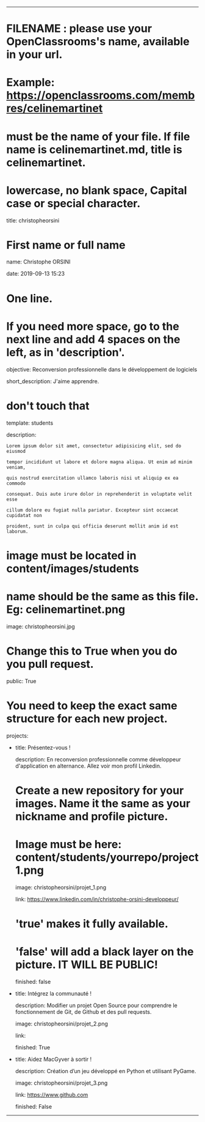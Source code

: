 ---


# FILENAME : please use your OpenClassrooms's name, available in your url.

# Example: https://openclassrooms.com/membres/celinemartinet

# must be the name of your file. If file name is celinemartinet.md, title is celinemartinet.

# lowercase, no blank space, Capital case or special character.

title: christopheorsini


# First name or full name

name: Christophe ORSINI

date: 2019-09-13 15:23


# One line.

# If you need more space, go to the next line and add 4 spaces on the left, as in 'description'.

objective: Reconversion professionnelle dans le développement de logiciels

short_description: J'aime apprendre.


# don't touch that

template: students

description:

    Lorem ipsum dolor sit amet, consectetur adipisicing elit, sed do eiusmod

    tempor incididunt ut labore et dolore magna aliqua. Ut enim ad minim veniam,

    quis nostrud exercitation ullamco laboris nisi ut aliquip ex ea commodo

    consequat. Duis aute irure dolor in reprehenderit in voluptate velit esse

    cillum dolore eu fugiat nulla pariatur. Excepteur sint occaecat cupidatat non

    proident, sunt in culpa qui officia deserunt mollit anim id est laborum.


# image must be located in content/images/students

# name should be the same as this file. Eg: celinemartinet.png

image: christopheorsini.jpg


# Change this to True when you do you pull request.

public: True


# You need to keep the exact same structure for each new project.

projects:

  - title: Présentez-vous !

    description: En reconversion professionnelle comme développeur d'application en alternance. Allez voir mon profil Linkedin.

    # Create a new repository for your images. Name it the same as your nickname and profile picture.

    # Image must be here: content/students/yourrepo/project1.png

    image: christopheorsini/projet_1.png

    link: https://www.linkedin.com/in/christophe-orsini-developpeur/

    # 'true' makes it fully available.

    # 'false' will add a black layer on the picture. IT WILL BE PUBLIC!

    finished: false

  - title: Intégrez la communauté !

    description: Modifier un projet Open Source pour comprendre le fonctionnement de Git, de Github et des pull requests. 

    image: christopheorsini/projet_2.png

    link: 

    finished: True

  - title: Aidez MacGyver à sortir !

    description: Création d’un jeu développé en Python et utilisant PyGame.

    image: christopheorsini/projet_3.png

    link: https://www.github.com

    finished: False

---